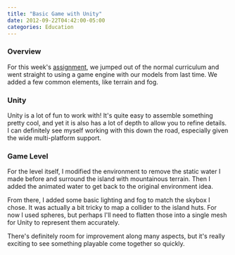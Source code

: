 ```yaml
---
title: "Basic Game with Unity"
date: 2012-09-22T04:42:00-05:00
categories: Education
---
```


### Overview

For this week's [assignment][a2], we jumped out of the normal curriculum and
went straight to using a game engine with our models from last time.  We added a
few common elements, like terrain and fog.

### Unity

Unity is a lot of fun to work with! It's quite easy to assemble something pretty
cool, and yet it is also has a lot of depth to allow you to refine details. I
can definitely see myself working with this down the road, especially given the
wide multi-platform support.

### Game Level

For the level itself, I modified the environment to remove the static water I
made before and surround the island with mountainous terrain.  Then I added the
animated water to get back to the original environment idea.

From there, I added some basic lighting and fog to match the skybox I chose.  It
was actually a bit tricky to map a collider to the island huts.  For now I used
spheres, but perhaps I'll need to flatten those into a single mesh for Unity to
represent them accurately.

There's definitely room for improvement along many aspects, but it's really
exciting to see something playable come together so quickly.

[a2]: http://viscom3d.blogspot.com/2012/09/unity-101.html

